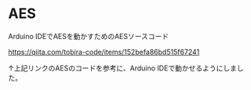 # AES
Arduino IDEでAESを動かすためのAESソースコード

https://qiita.com/tobira-code/items/152befa86bd515f67241

↑上記リンクのAESのコードを参考に、Arduino IDEで動かせるようにしました。
